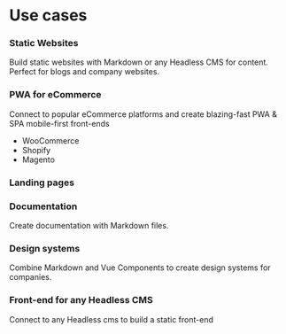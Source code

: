 # Use cases

### Static Websites

Build static websites with Markdown or any Headless CMS for content. Perfect for blogs and company websites.

### PWA for eCommerce

Connect to popular eCommerce platforms and create blazing-fast PWA & SPA mobile-first front-ends

- WooCommerce
- Shopify
- Magento

### Landing pages

### Documentation

Create documentation with Markdown files.

### Design systems

Combine Markdown and Vue Components to create design systems for companies.

### Front-end for any Headless CMS

Connect to any Headless cms to build a static front-end